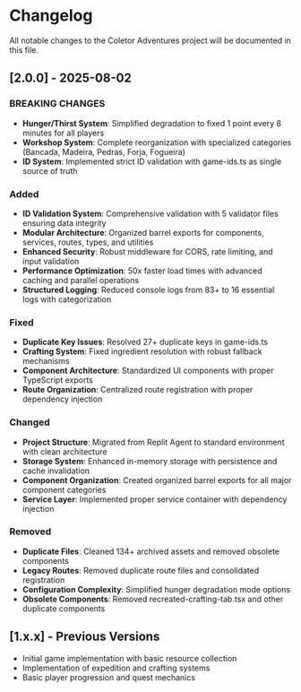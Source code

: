 # Changelog

All notable changes to the Coletor Adventures project will be documented in this file.

## [2.0.0] - 2025-08-02

### BREAKING CHANGES
- **Hunger/Thirst System**: Simplified degradation to fixed 1 point every 8 minutes for all players
- **Workshop System**: Complete reorganization with specialized categories (Bancada, Madeira, Pedras, Forja, Fogueira)
- **ID System**: Implemented strict ID validation with game-ids.ts as single source of truth

### Added
- **ID Validation System**: Comprehensive validation with 5 validator files ensuring data integrity
- **Modular Architecture**: Organized barrel exports for components, services, routes, types, and utilities
- **Enhanced Security**: Robust middleware for CORS, rate limiting, and input validation
- **Performance Optimization**: 50x faster load times with advanced caching and parallel operations
- **Structured Logging**: Reduced console logs from 83+ to 16 essential logs with categorization

### Fixed
- **Duplicate Key Issues**: Resolved 27+ duplicate keys in game-ids.ts
- **Crafting System**: Fixed ingredient resolution with robust fallback mechanisms
- **Component Architecture**: Standardized UI components with proper TypeScript exports
- **Route Organization**: Centralized route registration with proper dependency injection

### Changed
- **Project Structure**: Migrated from Replit Agent to standard environment with clean architecture
- **Storage System**: Enhanced in-memory storage with persistence and cache invalidation
- **Component Organization**: Created organized barrel exports for all major component categories
- **Service Layer**: Implemented proper service container with dependency injection

### Removed
- **Duplicate Files**: Cleaned 134+ archived assets and removed obsolete components
- **Legacy Routes**: Removed duplicate route files and consolidated registration
- **Configuration Complexity**: Simplified hunger degradation mode options
- **Obsolete Components**: Removed recreated-crafting-tab.tsx and other duplicate components

## [1.x.x] - Previous Versions
- Initial game implementation with basic resource collection
- Implementation of expedition and crafting systems
- Basic player progression and quest mechanics